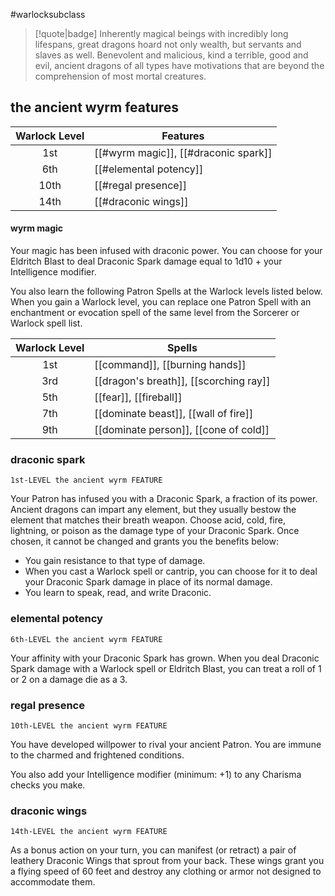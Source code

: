 #warlocksubclass

> [!quote|badge] 
> Inherently magical beings with incredibly long lifespans, great dragons hoard not only wealth, but servants and slaves as well. Benevolent and malicious, kind a terrible, good and evil, ancient dragons of all types have motivations that are beyond the comprehension of most mortal creatures.
## the ancient wyrm features
| **Warlock Level** | **Features**                         |
| :---------------: | ------------------------------------ |
|        1st        | [[#wyrm magic]], [[#draconic spark]] |
|        6th        | [[#elemental potency]]               |
|       10th        | [[#regal presence]]                  |
|       14th        | [[#draconic wings]]                  |
#### wyrm magic
Your magic has been infused with draconic power. You can choose for your Eldritch Blast to deal Draconic Spark damage equal to 1d10 + your Intelligence modifier.

You also learn the following Patron Spells at the Warlock levels listed below. When you gain a Warlock level, you can replace one Patron Spell with an enchantment or evocation spell of the same level from the Sorcerer or Warlock spell list.

| **Warlock Level** | **Spells**                             |
| :---------------: | -------------------------------------- |
|        1st        | [[command]], [[burning hands]]         |
|        3rd        | [[dragon's breath]], [[scorching ray]] |
|        5th        | [[fear]], [[fireball]]                 |
|        7th        | [[dominate beast]], [[wall of fire]]   |
|        9th        | [[dominate person]], [[cone of cold]]  |
### draconic spark
`1st-LEVEL the ancient wyrm FEATURE`

Your Patron has infused you with a Draconic Spark, a fraction of its power. Ancient dragons can impart any element, but they usually bestow the element that matches their breath weapon. Choose acid, cold, fire, lightning, or poison as the damage type of your Draconic Spark. Once chosen, it cannot be changed and grants you the benefits below:
- You gain resistance to that type of damage.
- When you cast a Warlock spell or cantrip, you can choose for it to deal your Draconic Spark damage in place of its normal damage.
- You learn to speak, read, and write Draconic.
### elemental potency
`6th-LEVEL the ancient wyrm FEATURE`

Your affinity with your Draconic Spark has grown. When you deal Draconic Spark damage with a Warlock spell or Eldritch Blast, you can treat a roll of 1 or 2 on a damage die as a 3.
### regal presence
`10th-LEVEL the ancient wyrm FEATURE`

You have developed willpower to rival your ancient Patron. You are immune to the charmed and frightened conditions.

You also add your Intelligence modifier (minimum: +1) to any Charisma checks you make.
### draconic wings
`14th-LEVEL the ancient wyrm FEATURE`

As a bonus action on your turn, you can manifest (or retract) a pair of leathery Draconic Wings that sprout from your back. These wings grant you a flying speed of 60 feet and destroy any clothing or armor not designed to accommodate them.
